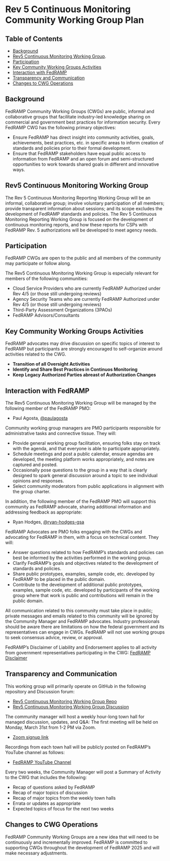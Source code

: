 # Rev 5 Continuous Monitoring Community Working Group Plan

## Table of Contents 
- [Background](#background)
- [Rev5 Continuous Monitoring Working Group](#rev5-continuous-monitoring-working-group).  
- [Participation](#participation)
- [Key Community Working Groups Activities](#key-community-working-groups-activities)
- [Interaction with FedRAMP](#interaction-with-fedramp)
- [Transparency and Communication](#transparency-and-communication)
- [Changes to CWG Operations](#changes-to-cwg-operations)

## Background
FedRAMP Community Working Groups (CWGs) are public, informal and collaborative groups that facilitate industry-led knowledge sharing on commercial and government best practices for information security. Every FedRAMP CWG has the following primary objectives:
- Ensure FedRAMP has direct insight into community activities, goals, achievements, best practices, etc. in specific areas to inform creation of standards and policies prior to their formal development.
- Ensure that FedRAMP stakeholders have equal public access to information from FedRAMP and an open forum and semi-structured opportunities to work towards shared goals in different and innovative ways.

## Rev5 Continuous Monitoring Working Group
The Rev 5 Continuous Monitoring Reporting Working Group will be an informal, collaborative group; involve voluntary participation of all members; provide transparent information about sessions; and its scope excludes the development of FedRAMP standards and policies. The Rev 5 Continuous Monitoring Reporting Working Group is focused on the development of continuous monitoring reports, and how these reports for CSPs with FedRAMP Rev. 5 authorizations will be developed to meet agency needs.

## Participation
FedRAMP CWGs are open to the public and all members of the community may participate or follow along. 

The Rev5 Continuous Monitoring Working Group is especially relevant for members of the following communities:
- Cloud Service Providers who are currently FedRAMP Authorized under Rev 4/5 (or those still undergoing reviews)
- Agency Security Teams who are currently FedRAMP Authorized under Rev 4/5 (or those still undergoing reviews)  
- Third-Party Assessment Organizations (3PAOs)
- FedRAMP Advisors/Consultants 

## Key Community Working Groups Activities
FedRAMP advocates may drive discussion on specific topics of interest to FedRAMP but participants are strongly encouraged to self-organize around activities related to the CWG. 
  - **Transition of all Oversight Activities**
  - **Identify and Share Best Practices in Continuos Monitoring**
  - **Keep Legacy Authorized Parties abreast of Authorization Changes**
    
## Interaction with FedRAMP
The Rev5 Continuous Monitoring Working Group will be managed by the following member of the FedRAMP PMO:
- Paul Agosta, [@paulagosta](https://www.github.com/paulagosta)

Community working group managers are PMO participants responsible for administrative tasks and connective tissue. They will:
  - Provide general working group facilitation, ensuring folks stay on track with the agenda, and that everyone is able to participate appropriately.
  - Schedule meetings and post a public calendar, ensure agendas are developed, the meeting platform works appropriately, and notes are captured and posted.
  - Occasionally pose questions to the group in a way that is clearly designed to spark general discussion around a topic to see individual opinions and responses.
  - Select community moderators from public applications in alignment with the group charter.

In addition, the following member of the FedRAMP PMO will support this community as FedRAMP advocate, sharing additional information and addressing feedback as appropriate:
- Ryan Hodges, [@ryan-hodges-gsa](https://www.github.com/ryan-hodges-gsa)

FedRAMP Advocates are PMO folks engaging with the CWGs and advocating for FedRAMP in them, with a focus on technical content. They will:
  - Answer questions related to how FedRAMP’s standards and policies can best be informed by the activities performed in the working group.
  - Clarify FedRAMP’s goals and objectives related to the development of standards and policies.
  - Share public prototypes, examples, sample code, etc. developed by FedRAMP to be placed in the public domain.
  - Contribute to the development of additional public prototypes, examples, sample code, etc. developed by participants of the working group where that work is public and contributions will remain in the public domain.

All communication related to this community must take place in public; private messages and emails related to this community will be ignored by the Community Manager and FedRAMP advocates. Industry professionals should be aware there are limitations on how the federal government and its representatives can engage in CWGs. FedRAMP will not use working groups to seek consensus advice, review, or approval. 

FedRAMP’s Disclaimer of Liability and Endorsement applies to all activity from government representatives participating in the CWG: [FedRAMP Disclaimer](https://fedramp.gov/disclaimer)

## Transparency and Communication
This working group will primarily operate on GitHub in the following repository and Discussion forum:
- [Rev5 Continuous Monitoring Working Group Repo](https://github.com/FedRAMP/rev5-continuous-monitoring)
- [Rev5 Continuous Monitoring Working Group Discussion](https://github.com/FedRAMP/rev5-continuous-monitoring/discussions)

The community manager will host a weekly hour-long town hall for managed discussion, updates, and Q&A:
The first meeting will be held on Monday, March 31st from 1-2 PM via Zoom.  

- [Zoom signup link](https://gsa.zoomgov.com/meeting/register/m39vhY_hSl6YRBwwpRPdgw)

Recordings from each town hall will be publicly posted on FedRAMP’s YouTube channel as follows:
- [FedRAMP YouTube Channel](https://www.youtube.com/c/FedRAMP)

Every two weeks, the Community Manager will post a Summary of Activity to the CWG that includes the following:
- Recap of questions asked by FedRAMP
- Recap of major topics of discussion
- Recap of major topics from the weekly town halls
- Errata or updates as appropriate
- Expected topics of focus for the next two weeks
  
## Changes to CWG Operations
FedRAMP Community Working Groups are a new idea that will need to be continuously and incrementally improved. FedRAMP is committed to supporting CWGs throughout the development of FedRAMP 2025 and will make necessary adjustments.
